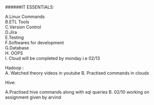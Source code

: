 ######IT ESSENTIALS:<br>

A.Linux Commands<br>
B.ETL Tools<br>
C.Version Control<br>
D.Jira<br>
E.Testing<br>
F.Softwares for development<br>
G.Database<br>
H. OOPS<br>
I. Cloud will be completed by monday i.e 02/13 <br>


Hadoop : <br>
A. Watched theory videos in youtube
B. Practised commands in cloudx

Hive: <br>

A.Practised hive commands along with sql queries
B. 02/10 working on assignment given by arvind
